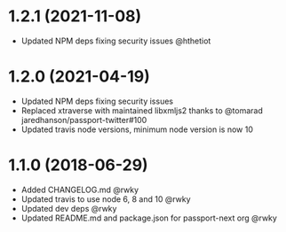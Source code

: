 # 1.2.1 (2021-11-08)

* Updated NPM deps fixing security issues @hthetiot

# 1.2.0 (2021-04-19)

* Updated NPM deps fixing security issues
* Replaced xtraverse with maintained libxmljs2 thanks to @tomarad jaredhanson/passport-twitter#100
* Updated travis node versions, minimum node version is now 10

# 1.1.0 (2018-06-29)

* Added CHANGELOG.md @rwky
* Updated travis to use node 6, 8 and 10 @rwky
* Updated dev deps @rwky
* Updated README.md and package.json for passport-next org @rwky


